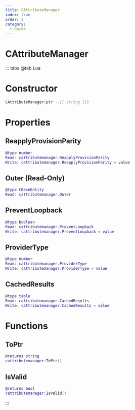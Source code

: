 ```yaml
---
title: CAttributeManager
index: true
order: 2
category:
  - Guide
---
```


# CAttributeManager

::: tabs
@tab Lua
# Constructor
```lua
CAttributeManager(ptr --[[ string ]])
```
# Properties
## ReapplyProvisionParity 
```lua
@type number
Read: cattributemanager.ReapplyProvisionParity
Write: cattributemanager.ReapplyProvisionParity = value
```
## Outer (Read-Only)
```lua
@type CBaseEntity
Read: cattributemanager.Outer
```
## PreventLoopback 
```lua
@type boolean
Read: cattributemanager.PreventLoopback
Write: cattributemanager.PreventLoopback = value
```
## ProviderType 
```lua
@type number
Read: cattributemanager.ProviderType
Write: cattributemanager.ProviderType = value
```
## CachedResults 
```lua
@type table
Read: cattributemanager.CachedResults
Write: cattributemanager.CachedResults = value
```
# Functions
## ToPtr
```lua
@returns string
cattributemanager:ToPtr()
```
## IsValid
```lua
@returns bool
cattributemanager:IsValid()
```

:::